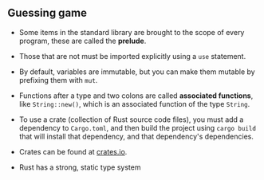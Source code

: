 ## Guessing game

- Some items in the standard library are brought to the scope of every program,
these are called the **prelude**.
- Those that are not must be imported explicitly using a ``use`` statement.
- By default, variables are immutable, but you can make them mutable by prefixing
them with ``mut``.
- Functions after a type and two colons are called **associated functions**, like
``String::new()``, which is an associated function of the type ``String``.

- To use a crate (collection of Rust source code files), you must add a
dependency to ``Cargo.toml``, and then build the project using ``cargo build`` that will install that dependency, and that dependency's dependencies.
- Crates can be found at [crates.io](https://crates.io/).
- Rust has a strong, static type system